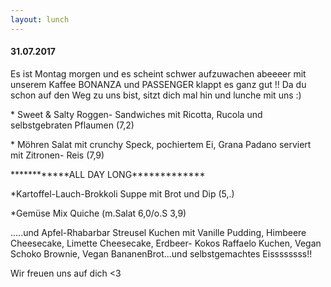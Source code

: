```yaml
---
layout: lunch
---
```



#### 31.07.2017

Es ist Montag morgen und es scheint schwer aufzuwachen abeeeer mit unserem Kaffee BONANZA und PASSENGER klappt es ganz gut !! Da du schon auf den Weg zu uns bist, sitzt dich mal hin und lunche mit uns :)

\* Sweet & Salty Roggen- Sandwiches mit Ricotta, Rucola und selbstgebraten Pflaumen (7,2)

\* M&ouml;hren Salat mit crunchy Speck, pochiertem Ei, Grana Padano serviert mit Zitronen- Reis (7,9)

\*\*\*\*\*\*\*\*\*\*\*\*ALL DAY LONG\*\*\*\*\*\*\*\*\*\*\*\*\*

\*Kartoffel-Lauch-Brokkoli Suppe mit Brot und Dip (5,.)

\*Gem&uuml;se Mix Quiche (m.Salat 6,0/o.S 3,9)

.....und Apfel-Rhabarbar Streusel Kuchen mit Vanille Pudding, Himbeere Cheesecake, Limette Cheesecake, Erdbeer- Kokos Raffaelo Kuchen, Vegan Schoko Brownie, Vegan BananenBrot...und selbstgemachtes Eissssssss!!

Wir freuen uns auf dich &lt;3

&nbsp;
